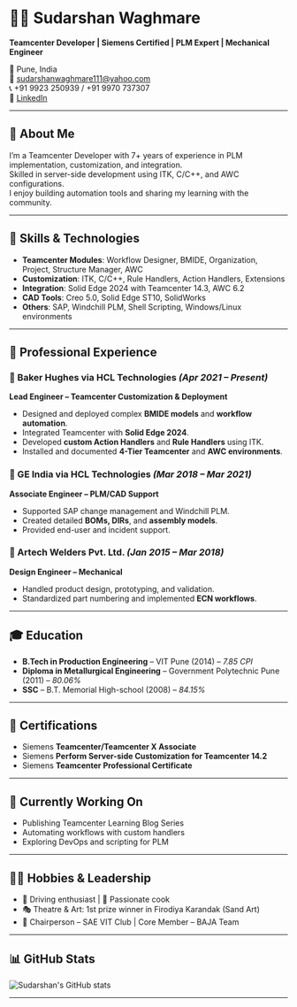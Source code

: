 # 👨‍💻 Sudarshan Waghmare

**Teamcenter Developer | Siemens Certified | PLM Expert | Mechanical Engineer**

📍 Pune, India  
📧 [sudarshanwaghmare111@yahoo.com](mailto:sudarshanwaghmare111@yahoo.com)  
📞 +91 9923 250939 / +91 9970 737307  
🔗 [LinkedIn](#) <!-- Replace with your actual LinkedIn URL -->

---

## 🧠 About Me

I’m a Teamcenter Developer with 7+ years of experience in PLM implementation, customization, and integration.  
Skilled in server-side development using ITK, C/C++, and AWC configurations.  
I enjoy building automation tools and sharing my learning with the community.

---

## 🔧 Skills & Technologies

- **Teamcenter Modules**: Workflow Designer, BMIDE, Organization, Project, Structure Manager, AWC  
- **Customization**: ITK, C/C++, Rule Handlers, Action Handlers, Extensions  
- **Integration**: Solid Edge 2024 with Teamcenter 14.3, AWC 6.2  
- **CAD Tools**: Creo 5.0, Solid Edge ST10, SolidWorks  
- **Others**: SAP, Windchill PLM, Shell Scripting, Windows/Linux environments

---

## 💼 Professional Experience

### 🏢 Baker Hughes via HCL Technologies *(Apr 2021 – Present)*  
**Lead Engineer – Teamcenter Customization & Deployment**
- Designed and deployed complex **BMIDE models** and **workflow automation**.
- Integrated Teamcenter with **Solid Edge 2024**.
- Developed **custom Action Handlers** and **Rule Handlers** using ITK.
- Installed and documented **4-Tier Teamcenter** and **AWC environments**.

### 🏢 GE India via HCL Technologies *(Mar 2018 – Mar 2021)*  
**Associate Engineer – PLM/CAD Support**
- Supported SAP change management and Windchill PLM.
- Created detailed **BOMs, DIRs**, and **assembly models**.
- Provided end-user and incident support.

### 🏢 Artech Welders Pvt. Ltd. *(Jan 2015 – Mar 2018)*  
**Design Engineer – Mechanical**
- Handled product design, prototyping, and validation.
- Standardized part numbering and implemented **ECN workflows**.

---

## 🎓 Education

- **B.Tech in Production Engineering** – VIT Pune (2014) – *7.85 CPI*  
- **Diploma in Metallurgical Engineering** – Government Polytechnic Pune (2011) – *80.06%*  
- **SSC** – B.T. Memorial High-school (2008) – *84.15%*

---

## 📜 Certifications

- Siemens **Teamcenter/Teamcenter X Associate**
- Siemens **Perform Server-side Customization for Teamcenter 14.2**
- Siemens **Teamcenter Professional Certificate**

---

## 🚀 Currently Working On

- Publishing Teamcenter Learning Blog Series  
- Automating workflows with custom handlers  
- Exploring DevOps and scripting for PLM

---

## 🧑‍🎨 Hobbies & Leadership

- 🚗 Driving enthusiast | 🍳 Passionate cook  
- 🎭 Theatre & Art: 1st prize winner in Firodiya Karandak (Sand Art)  
- 🏁 Chairperson – SAE VIT Club | Core Member – BAJA Team

---

## 📊 GitHub Stats

![Sudarshan's GitHub stats](https://github-readme-stats.vercel.app/api?username=SudarshanWaghmare&show_icons=true&theme=radical)

<!-- Replace 'yourusername' with your actual GitHub username -->

---
